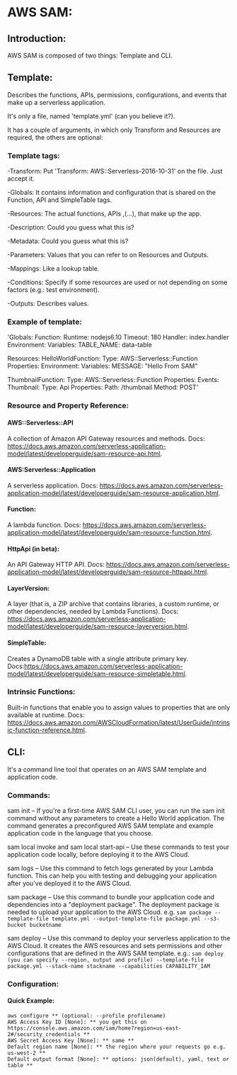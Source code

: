 # AWS SAM:
## Introduction:
AWS SAM is composed of two things: Template and CLI.

## Template:
Describes the functions, APIs, permissions, configurations, and events that make up a serverless application.

It's only a file, named 'template.yml' (can you believe it?).

It has a couple of arguments, in which only Transform and Resources are required, the others
are optional:
### Template tags:
-Transform: Put 'Transform: AWS::Serverless-2016-10-31' on the file. Just accept it.

-Globals: It contains information and configuration that is shared on the Function, API and SimpleTable tags.

-Resources: The actual functions, APIs ,(...), that make up the app.

-Description: Could you guess what this is?

-Metadata: Could you guess what this is?

-Parameters: Values that you can refer to on Resources and Outputs.

-Mappings: Like a lookup table.

-Conditions: Specify if some resources are used or not depending on some factors (e.g.: test environment).

-Outputs: Describes values.

### Example of template:
'Globals:
  Function:
    Runtime: nodejs6.10
    Timeout: 180
    Handler: index.handler
    Environment:
      Variables:
        TABLE_NAME: data-table

Resources:
  HelloWorldFunction:
    Type: AWS::Serverless::Function
    Properties:
      Environment:
        Variables:
          MESSAGE: "Hello From SAM"

  ThumbnailFunction:
    Type: AWS::Serverless::Function
    Properties:
      Events:
        Thumbnail:
          Type: Api
          Properties:
            Path: /thumbnail
            Method: POST'

### Resource and Property Reference:
#### AWS::Serverless::API
A collection of Amazon API Gateway resources and methods.
Docs: https://docs.aws.amazon.com/serverless-application-model/latest/developerguide/sam-resource-api.html.

#### AWS:Serverless::Application
A serverless application.
Docs: https://docs.aws.amazon.com/serverless-application-model/latest/developerguide/sam-resource-application.html.

#### Function:
A lambda function.
Docs: https://docs.aws.amazon.com/serverless-application-model/latest/developerguide/sam-resource-function.html.

#### HttpApi (in beta):
An API Gateway HTTP API.
Docs: https://docs.aws.amazon.com/serverless-application-model/latest/developerguide/sam-resource-httpapi.html.

#### LayerVersion:
A layer (that is, a ZIP archive that contains libraries, a custom runtime, or other dependencies, needed by Lambda Functions).
Docs: https://docs.aws.amazon.com/serverless-application-model/latest/developerguide/sam-resource-layerversion.html.

#### SimpleTable:
Creates a DynamoDB table with a single attribute primary key.
Docs:https://docs.aws.amazon.com/serverless-application-model/latest/developerguide/sam-resource-simpletable.html.

### Intrinsic Functions:
Built-in functions that enable you to assign values to properties that are only available at runtime.
Docs: https://docs.aws.amazon.com/AWSCloudFormation/latest/UserGuide/intrinsic-function-reference.html.

## CLI:
It's a command line tool that operates on an AWS SAM template and application code.

### Commands:
sam init – If you're a first-time AWS SAM CLI user, you can run the sam init command without any parameters to create a Hello World application. The command generates a preconfigured AWS SAM template and example application code in the language that you choose.

sam local invoke and sam local start-api – Use these commands to test your application code locally, before deploying it to the AWS Cloud.

sam logs – Use this command to fetch logs generated by your Lambda function. This can help you with testing and debugging your application after you've deployed it to the AWS Cloud.

sam package – Use this command to bundle your application code and dependencies into a "deployment package". The deployment package is needed to upload your application to the AWS Cloud.
e.g. ``` sam package
--template-file template.yml
--output-template-file package.yml
--s3-bucket bucketname  ```

sam deploy – Use this command to deploy your serverless application to the AWS Cloud. It creates the AWS resources and sets permissions and other configurations that are defined in the AWS SAM template.
e.g.: ``` sam deploy (you can specify --region, output and profile)
--template-file package.yml
--stack-name stackname
--capabilities CAPABILITY_IAM ```

### Configuration:
#### Quick Example:
```
aws configure ** (optional: --profile profilename)
AWS Access Key ID [None]: ** you get this on  https://console.aws.amazon.com/iam/home?region=us-east-2#/security_credentials **
AWS Secret Access Key [None]: ** same **
Default region name [None]: ** the region where your requests go e.g. us-west-2 **
Default output format [None]: ** options: json(default), yaml, text or table **
```
